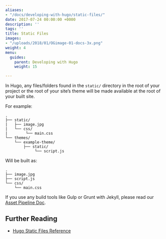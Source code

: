 ```yaml
---
aliases:
- "/docs/developing-with-hugo/static-files/"
date: 2017-07-24 00:00:00 +0000
description: ''
tags: ''
title: Static Files
images:
- "/uploads/2018/01/OGimage-01-docs-3x.png"
weight: 4
menu:
  guides:
    parent: Developing with Hugo
    weight: 15

---
```

In Hugo, any files/folders found in the `static/` directory in the root of your project or the root of your site’s theme will be made available at the root of your built site.

For example:
```
.
├── static/
|   ├── image.jpg
|   └── css/
|        └── main.css
└── themes/
    └── example-theme/
        ├── static/
             └── script.js
```

Will be built as:

```
.
├── image.jpg
├── script.js
└── css/
    └── main.css
```

If you use any build tools like Gulp or Grunt with Jekyll, please read our [Asset Pipeline Doc][1].

## Further Reading
- [Hugo Static Files Reference](https://gohugo.io/hugo-modules/theme-components/)

[1]:	/docs/guides/developing-with-hugo/asset-pipeline
